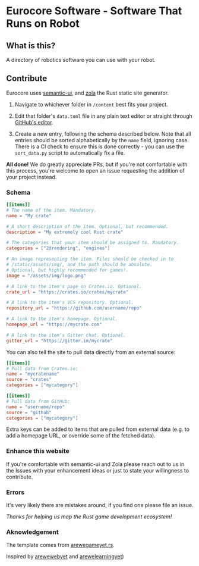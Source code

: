 # Eurocore Software - Software That Runs on Robot

## What is this?

A directory of robotics software you can use with your robot.

## Contribute

Eurocore uses [semantic-ui](https://semantic-ui.com/), and [zola](https://github.com/getzola/zola) the Rust static site generator.

1. Navigate to whichever folder in `/content` best fits your project.

2. Edit that folder's `data.toml` file in any plain text editor or straight through [GitHub's editor](https://help.github.com/articles/editing-files-in-another-user-s-repository/).

3. Create a new entry, following the schema described below. Note that all entries should be sorted alphabetically by the `name` field, ignoring case. There is a CI check to ensure this is done correctly - you can use the `sort_data.py` script to automatically fix a file.

**All done!** We do greatly appreciate PRs, but if you're not comfortable with this process, you're welcome to open an issue requesting the addition of your project instead.

### Schema

```toml
[[items]]
# The name of the item. Mandatory.
name = "My crate" 

# A short description of the item. Optional, but recommended.
description = "My extremely cool Rust crate" 

# The categories that your item should be assigned to. Mandatory.
categories = ["2drendering", "engines"]

# An image representing the item. Files should be checked in to
# /static/assets/img/, and the path should be absolute.
# Optional, but highly recommended for games!.
image = "/assets/img/logo.png"

# A link to the item's page on Crates.io. Optional.
crate_url = "https://crates.io/crates/mycrate"

# A link to the item's VCS repository. Optional.
repository_url = "https://github.com/username/repo"

# A link to the item's homepage. Optional.
homepage_url = "https://mycrate.com"

# A link to the item's Gitter chat. Optional.
gitter_url = "https://gitter.im/mycrate"
```

You can also tell the site to pull data directly from an external source:

```toml
[[items]]
# Pull data from Crates.io:
name = "mycratename"
source = "crates"
categories = ["mycategory"]

[[items]]
# Pull data from GitHub:
name = "username/repo"
source = "github"
categories = ["mycategory"]
```

Extra keys can be added to items that are pulled from external data (e.g. to add a homepage URL, or override some of the fetched data).

### Enhance this website

If you're comfortable with semantic-ui and Zola please reach out to us in the Issues with your enhancement ideas or just to state your willingness to contribute.

### Errors

It's very likely there are mistakes around, if you find one please file an issue.

*Thanks for helping us map the Rust game development ecosystem!*


### Aknowledgement

The template comes from [arewegameyet.rs](https://arewegameyet.rs/).

Inspired by [arewewebyet](https://www.arewewebyet.org) and [arewelearningyet](https://www.arewelearningyet.com))
